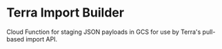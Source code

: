 # Terra Import Builder
Cloud Function for staging JSON payloads in GCS for use by Terra's pull-based import API.
